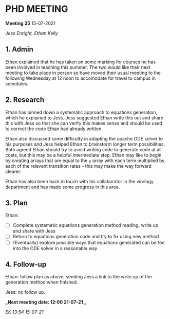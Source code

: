 # PHD MEETING

__Meeting 35__
15-07-2021


_Jess Enright,_
_Ethan Kelly_


## 1. Admin

Ethan explained that he has taken on some marking for courses he has been involved in teaching this summer. The two would like their next meeting to take place in person so have moved their usual meeting to the following Wednesday at 12 noon to accomodate for travel to campus in schedules.


## 2. Research

Ethan has pinned down a systematic approach to equations generation, which he explained to Jess. Jess suggested Ethan write this out and share this with Jess so that she can verify this makes sense and should be used to correct the code Ethan had already written.

Ethan also discussed some difficulty in adapting the apache ODE solver to his purposes and Jess helped Ethan to brainstorm longer term possibilities. Both agreed Ethan should try to avoid writing code to generate code at all costs, but this may be a helpful intermediate step. Ethan may like to begin by creating arrays that are equal to the `y` array with each term multiplied by each of the relevant transition rates - this may make the way forward clearer.

Ethan has also been back in touch with his collaborator in the virology department and has made some progress in this area. 

## 3. Plan

Ethan:
- [ ] Complete systematic equations generation method reading, write up and share with Jess
- [ ] Return to equations generation code and try to fix using new method
- [ ] (Eventually) explore possible ways that equations generated can be fed into the ODE solver in a reasonable way

## 4. Follow-up

Ethan: follow plan as above, sending Jess a link to the write up of the generation method when finished.

Jess: no follow up.

**_Next meeting date: 12:00 21-07-21 _**



_EK 13:54 15-07-21_
